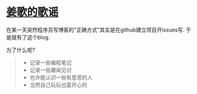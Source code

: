 # <a href="https://github.com/lihaiyang/blog/issues" target=_blank>姜歌的歌谣</a>

在某一天突然程序员写博客的"正确方式"其实是在github建立项目开issues写. 于是就有了这个blog.

为了什么呢?

> * 记录一些编程笔记
> * 记录一些趣闻见识
> * 也许能认识一些有意思的人
> * 当然自己玩玩也蛮开心的
